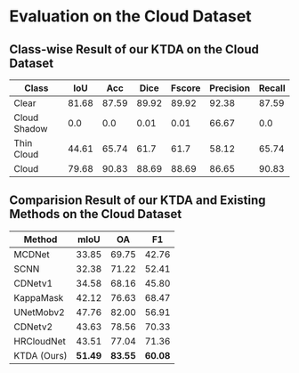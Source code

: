 # Evaluation on the Cloud Dataset

## Class-wise Result of our KTDA on the Cloud Dataset
| Class         | IoU   | Acc   | Dice  | Fscore | Precision | Recall |
|--------------|-------|-------|-------|--------|-----------|--------|
| Clear        | 81.68 | 87.59 | 89.92 | 89.92  | 92.38     | 87.59  |
| Cloud Shadow | 0.0   | 0.0   | 0.01  | 0.01   | 66.67     | 0.0    |
| Thin Cloud   | 44.61 | 65.74 | 61.7  | 61.7   | 58.12     | 65.74  |
| Cloud        | 79.68 | 90.83 | 88.69 | 88.69  | 86.65     | 90.83  |

## Comparision Result of our KTDA and Existing Methods on the Cloud Dataset

| Method            | mIoU | OA | F1 |
|-------------------|----------------|--------------|--------------|
| MCDNet | 33.85         | 69.75        | 42.76        |
| SCNN   | 32.38         | 71.22        | 52.41        |
| CDNetv1 | 34.58         | 68.16        | 45.80        |
| KappaMask | 42.12         | 76.63        | 68.47        |
| UNetMobv2 | 47.76         | 82.00        | 56.91        |
| CDNetv2 | 43.63         | 78.56        | 70.33        |
| HRCloudNet | 43.51         | 77.04        | 71.36        |
| KTDA (Ours)             | **51.49**      | **83.55**     | **60.08**     |
